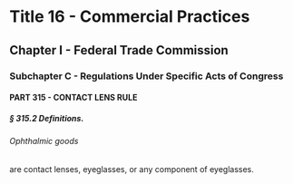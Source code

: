 
# Title 16 - Commercial Practices
## Chapter I - Federal Trade Commission
### Subchapter C - Regulations Under Specific Acts of Congress
#### PART 315 - CONTACT LENS RULE
##### § 315.2 Definitions.
###### Ophthalmic goods

are contact lenses, eyeglasses, or any component of eyeglasses.
